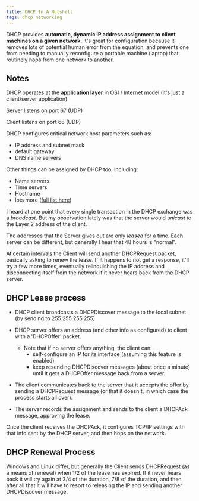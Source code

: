 ```yaml
---
title: DHCP In A Nutshell
tags: dhcp networking
---
```


DHCP provides **automatic, dynamic IP address assignment to client machines on a given network**. It's great for configuration because it removes lots of potential human error from the equation, and prevents one from needing to manually reconfigure a portable machine (laptop) that routinely hops from one network to another. 

## Notes
DHCP operates at the **application layer** in OSI / Internet model (it's just a client/server application)

Server listens on port 67 (UDP)

Client listens on port 68 (UDP)

DHCP configures critical network host parameters such as: 
 * IP address and subnet mask 
 * default gateway 
 * DNS name servers 

Other things can be assigned by DHCP too, including: 
 * Name servers
 * Time servers
 * Hostname
 * lots more ([full list here](https://www.iana.org/assignments/bootp-dhcp-parameters/bootp-dhcp-parameters.xhtml))

I heard at one point that every single transaction in the DHCP exchange was a *broadcast*. But my observation lately was that the server would *unicast* to the Layer 2 address of the client.

The addresses that the Server gives out are only *leased* for a time. Each server can be different, but generally I hear that 48 hours is "normal". 

At certain intervals the Client will send another DHCPRequest packet, basically asking to renew the lease. If it happens to not get a response, it'll try a few more times, eventually relinquishing the IP address and disconnecting itself from the network if it never hears back from the DHCP server. 

## DHCP Lease process

* DHCP client broadcasts a DHCPDiscover message to the local subnet (by sending to 255.255.255.255)

* DHCP server offers an address (and other info as configured) to client with a 'DHCPOffer' packet. 

  * Note that if no server offers anything, the client can: 
    * self-configure an IP for its interface (assuming this feature is enabled)
    * keep resending DHCPDiscover messages (about once a minute) until it gets a DHCPOffer message back from a server.

* The client communicates back to the server that it accepts the offer by sending a DHCPRequest message (or that it doesn't, in which case the process starts all over). 

* The server records the assignment and sends to the client a DHCPAck message, approving the lease. 

Once the client receives the DHCPAck, it configures TCP/IP settings with that info sent by the DHCP server, and then hops on the network. 

## DHCP Renewal Process

Windows and Linux differ, but generally the Client sends DHCPRequest (as a means of renewal) when 1/2 of the lease has expired. If it never hears back it will try again at 3/4 of the duration, 7/8 of the duration, and then after all that it will have to resort to releasing the IP and sending another DHCPDiscover message.
